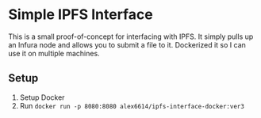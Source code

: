 # Simple IPFS Interface
This is a small proof-of-concept for interfacing with IPFS. It simply pulls up an Infura node and allows you to submit a file to it. Dockerized it so I can use it on multiple machines.

## Setup
1. Setup Docker
2. Run `docker run -p 8080:8080 alex6614/ipfs-interface-docker:ver3`
